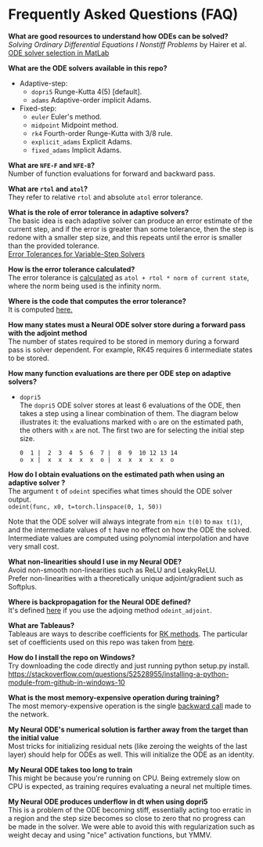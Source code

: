 # Frequently Asked Questions (FAQ)

**What are good resources to understand how ODEs can be solved?**<br>
*Solving Ordinary Differential Equations I Nonstiff Problems* by Hairer et al.<br>
[ODE solver selection in MatLab](https://blogs.mathworks.com/loren/2015/09/23/ode-solver-selection-in-matlab/)<br>

**What are the ODE solvers available in this repo?**<br>

- Adaptive-step:
	- `dopri5` Runge-Kutta 4(5) [default].
	- `adams` Adaptive-order implicit Adams.
- Fixed-step:
	- `euler` Euler's method.
	- `midpoint` Midpoint method.
	- `rk4` Fourth-order Runge-Kutta with 3/8 rule.
	- `explicit_adams` Explicit Adams.
	- `fixed_adams` Implicit Adams.


**What are `NFE-F` and `NFE-B`?**<br>
Number of function evaluations for forward and backward pass.

**What are `rtol` and `atol`?**<br>
They refer to relative `rtol` and absolute `atol` error tolerance.

**What is the role of error tolerance in adaptive solvers?**<br>
The basic idea is each adaptive solver can produce an error estimate of the current step, and if the error is greater than some tolerance, then the step is redone with a smaller step size, and this repeats until the error is smaller than the provided tolerance.<br>
[Error Tolerances for Variable-Step Solvers](https://www.mathworks.com/help/simulink/ug/types-of-solvers.html#f11-44943)

**How is the error tolerance calculated?**<br>
The error tolerance is [calculated]((https://github.com/rtqichen/torchdiffeq/blob/master/torchdiffeq/_impl/misc.py#L152)) as `atol + rtol * norm of current state`, where the norm being used is the infinity norm. 

**Where is the code that computes the error tolerance?**<br>
It is computed [here.](https://github.com/rtqichen/torchdiffeq/blob/c4c9c61c939c630b9b88267aa56ddaaec319cb16/torchdiffeq/_impl/misc.py#L146)

**How many states must a Neural ODE solver store during a forward pass with the adjoint method**<br>
The number of states required to be stored in memory during a forward pass is solver dependent. For example, RK45 requires 6 intermediate states to be stored.

**How many function evaluations are there per ODE step on adaptive solvers?**<br>

- `dopri5`<br>
	The `dopri5` ODE solver stores at least 6 evaluations of the ODE, then takes a step using a linear combination of them. The diagram below illustrates it: the evaluations marked with `o` are on the estimated path, the others with `x` are not. The first two are for selecting the initial step size.

    ```
	0  1 |  2  3  4  5  6  7 |  8  9  10 12 13 14
	o  x |  x  x  x  x  x  o |  x  x  x  x  x  o
    ```


**How do I obtain evaluations on the estimated path when using an adaptive solver ?**<br>
The argument `t` of `odeint` specifies what times should the ODE solver output.<br>
```odeint(func, x0, t=torch.linspace(0, 1, 50))```

Note that the ODE solver will always integrate from `min t(0)` to `max t(1)`, and the intermediate values of `t` have no effect on how the ODE the solved. Intermediate values are computed using polynomial interpolation and have very small cost.

**What non-linearities should I use in my Neural ODE?**<br>
Avoid non-smooth non-linearities such as ReLU and LeakyReLU.<br>
Prefer non-linearities with a theoretically unique adjoint/gradient such as Softplus.

**Where is backpropagation for the Neural ODE defined?**<br>
It's defined [here](https://github.com/rtqichen/torchdiffeq/blob/master/torchdiffeq/_impl/adjoint.py#L105) if you use the adjoing method `odeint_adjoint`.

**What are Tableaus?**<br>
Tableaus are ways to describe coefficients for [RK methods](https://en.wikipedia.org/wiki/Runge%E2%80%93Kutta_methods). The particular set of coefficients used on this repo was taken from [here](https://www.ams.org/journals/mcom/1986-46-173/S0025-5718-1986-0815836-3/).

**How do I install the repo on Windows?**<br>
Try downloading the code directly and just running python setup.py install.
https://stackoverflow.com/questions/52528955/installing-a-python-module-from-github-in-windows-10

**What is the most memory-expensive operation during training?**<br>
The most memory-expensive operation is the single [backward call](https://github.com/rtqichen/torchdiffeq/blob/master/torchdiffeq/_impl/adjoint.py#L41) made to the network.
    
**My Neural ODE's numerical solution is farther away from the target than the initial value**<br>
Most tricks for initializing residual nets (like zeroing the weights of the last layer) should help for ODEs as well. This will initialize the ODE as an identity.


**My Neural ODE takes too long to train**<br>
This might be because you're running on CPU. Being extremely slow on CPU is expected, as training requires evaluating a neural net multiple times.


**My Neural ODE produces underflow in dt when using dopri5**<br>
This is a problem of the ODE becoming stiff, essentially acting too erratic in a region and the step size becomes so close to zero that no progress can be made in the solver. We were able to avoid this with regularization such as weight decay and using "nice" activation functions, but YMMV.
